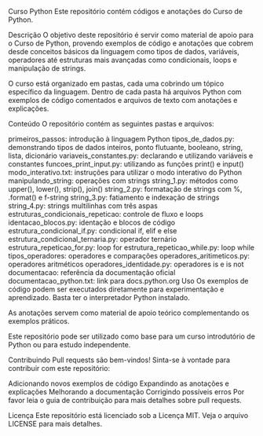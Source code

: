 Curso Python
Este repositório contém códigos e anotações do Curso de Python.

Descrição
O objetivo deste repositório é servir como material de apoio para o Curso de Python, provendo exemplos de código e anotações que cobrem desde conceitos básicos da linguagem como tipos de dados, variáveis, operadores até estruturas mais avançadas como condicionais, loops e manipulação de strings.

O curso está organizado em pastas, cada uma cobrindo um tópico específico da linguagem. Dentro de cada pasta há arquivos Python com exemplos de código comentados e arquivos de texto com anotações e explicações.

Conteúdo
O repositório contém as seguintes pastas e arquivos:

primeiros_passos: introdução à linguagem Python
tipos_de_dados.py: demonstrando tipos de dados inteiros, ponto flutuante, booleano, string, lista, dicionário
variaveis_constantes.py: declarando e utilizando variáveis e constantes
funcoes_print_input.py: utilizando as funções print() e input()
modo_interativo.txt: instruções para utilizar o modo interativo do Python
manipulando_string: operações com strings
string_1.py: métodos como upper(), lower(), strip(), join()
string_2.py: formatação de strings com %, .format() e f-string
string_3.py: fatiamento e indexação de strings
string_4.py: strings multilinhas com três aspas
estruturas_condicionais_repeticao: controle de fluxo e loops
identacao_blocos.py: identação e blocos de código
estrutura_condicional_if.py: condicional if, elif e else
estrutura_condicional_ternaria.py: operador ternário
estrutura_repeticao_for.py: loop for
estrutura_repeticao_while.py: loop while
tipos_operadores: operadores e comparações
operadores_aritimeticos.py: operadores aritméticos
operadores_identidade.py: operadores is e is not
documentacao: referência da documentação oficial
documentacao_python.txt: link para docs.python.org
Uso
Os exemplos de código podem ser executados diretamente para experimentação e aprendizado. Basta ter o interpretador Python instalado.

As anotações servem como material de apoio teórico complementando os exemplos práticos.

Este repositório pode ser utilizado como base para um curso introdutório de Python ou para estudo independente.

Contribuindo
Pull requests são bem-vindos! Sinta-se à vontade para contribuir com este repositório:

Adicionando novos exemplos de código
Expandindo as anotações e explicações
Melhorando a documentação
Corrigindo possíveis erros
Por favor leia o guia de contribuição para mais detalhes sobre pull requests.

Licença
Este repositório está licenciado sob a Licença MIT. Veja o arquivo LICENSE para mais detalhes.